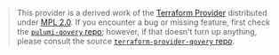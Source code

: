 > This provider is a derived work of the [Terraform Provider](https://github.com/qovery/terraform-provider-qovery)
> distributed under [MPL 2.0](https://www.mozilla.org/en-US/MPL/2.0/). If you encounter a bug or missing feature,
> first check the [`pulumi-qovery` repo](https://github.com/dirien/pulumi-qovery/issues); however, if that doesn't turn up anything,
> please consult the source [`terraform-provider-qovery` repo](https://github.com/qovery/terraform-provider-qovery/issues).